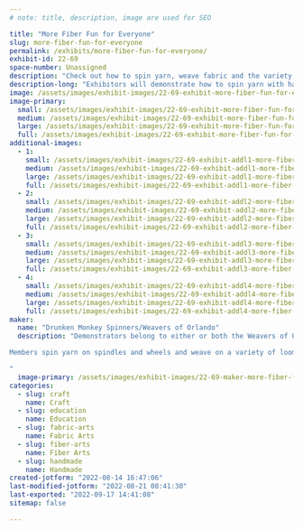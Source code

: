 ```yaml
---
# note: title, description, image are used for SEO

title: "More Fiber Fun for Everyone"
slug: more-fiber-fun-for-everyone
permalink: /exhibits/more-fiber-fun-for-everyone/
exhibit-id: 22-69
space-number: Unassigned
description: "Check out how to spin yarn, weave fabric and the variety of items that can be made with yarn!"
description-long: "Exhibitors will demonstrate how to spin yarn with hand spindles and wheels, weave fabric, knit/crochet with yarn, and other crafts that use yarn.  There will be many items to see/touch made from handspun yarn and/or woven.  There will also be a simple free takeaway activity for children."
image: /assets/images/exhibit-images/22-69-exhibit-more-fiber-fun-for-everyone-weaving-on-triangle-loom-large.jpeg
image-primary: 
  small: /assets/images/exhibit-images/22-69-exhibit-more-fiber-fun-for-everyone-weaving-on-triangle-loom-small.jpeg
  medium: /assets/images/exhibit-images/22-69-exhibit-more-fiber-fun-for-everyone-weaving-on-triangle-loom-medium.jpeg
  large: /assets/images/exhibit-images/22-69-exhibit-more-fiber-fun-for-everyone-weaving-on-triangle-loom-large.jpeg
  full: /assets/images/exhibit-images/22-69-exhibit-more-fiber-fun-for-everyone-weaving-on-triangle-loom-full.jpeg
additional-images: 
  - 1:
    small: /assets/images/exhibit-images/22-69-exhibit-addl1-more-fiber-fun-for-everyone-me-holding-sparky-mf2019-small.jpeg
    medium: /assets/images/exhibit-images/22-69-exhibit-addl1-more-fiber-fun-for-everyone-me-holding-sparky-mf2019-medium.jpeg
    large: /assets/images/exhibit-images/22-69-exhibit-addl1-more-fiber-fun-for-everyone-me-holding-sparky-mf2019-large.jpeg
    full: /assets/images/exhibit-images/22-69-exhibit-addl1-more-fiber-fun-for-everyone-me-holding-sparky-mf2019-full.jpeg
  - 2:
    small: /assets/images/exhibit-images/22-69-exhibit-addl2-more-fiber-fun-for-everyone-mf-burlap-takeaway-small.jpeg
    medium: /assets/images/exhibit-images/22-69-exhibit-addl2-more-fiber-fun-for-everyone-mf-burlap-takeaway-medium.jpeg
    large: /assets/images/exhibit-images/22-69-exhibit-addl2-more-fiber-fun-for-everyone-mf-burlap-takeaway-large.jpeg
    full: /assets/images/exhibit-images/22-69-exhibit-addl2-more-fiber-fun-for-everyone-mf-burlap-takeaway-full.jpeg
  - 3:
    small: /assets/images/exhibit-images/22-69-exhibit-addl3-more-fiber-fun-for-everyone-stinky-models-rh-woven-scarf-cropped-small.jpg
    medium: /assets/images/exhibit-images/22-69-exhibit-addl3-more-fiber-fun-for-everyone-stinky-models-rh-woven-scarf-cropped-medium.jpg
    large: /assets/images/exhibit-images/22-69-exhibit-addl3-more-fiber-fun-for-everyone-stinky-models-rh-woven-scarf-cropped-large.jpg
    full: /assets/images/exhibit-images/22-69-exhibit-addl3-more-fiber-fun-for-everyone-stinky-models-rh-woven-scarf-cropped-full.jpg
  - 4:
    small: /assets/images/exhibit-images/22-69-exhibit-addl4-more-fiber-fun-for-everyone-yarn-on-hand-spindle-small.jpeg
    medium: /assets/images/exhibit-images/22-69-exhibit-addl4-more-fiber-fun-for-everyone-yarn-on-hand-spindle-medium.jpeg
    large: /assets/images/exhibit-images/22-69-exhibit-addl4-more-fiber-fun-for-everyone-yarn-on-hand-spindle-large.jpeg
    full: /assets/images/exhibit-images/22-69-exhibit-addl4-more-fiber-fun-for-everyone-yarn-on-hand-spindle-full.jpeg
maker: 
  name: "Drunken Monkey Spinners/Weavers of Orlando"
  description: "Demonstrators belong to either or both the Weavers of Orlando or the Drunken Monkey Spinning group.  WoO celebrated its 75th anniversary several years ago, and has regular meetings, classes for a variety of fiber crafts, and demonstrates at several events a year.  The Drunken Monkey Spinners meet regularly and host an annual Distaff Day event in early January.

Members spin yarn on spindles and wheels and weave on a variety of looms.  They produce many items such as woven towels, shawls, bags, socks, etc.  They do other fiber arts such as knit, crochet, kumihimo, macrame, beading, basketry, etc.

"
  image-primary: /assets/images/exhibit-images/22-69-maker-more-fiber-fun-for-everyone-dolls-weave-and-do-kumihimo-medium.jpeg
categories: 
  - slug: craft
    name: Craft
  - slug: education
    name: Education
  - slug: fabric-arts
    name: Fabric Arts
  - slug: fiber-arts
    name: Fiber Arts
  - slug: handmade
    name: Handmade
created-jotform: "2022-08-14 16:47:06"
last-modified-jotform: "2022-08-21 08:41:30"
last-exported: "2022-09-17 14:41:08"
sitemap: false

---
```

